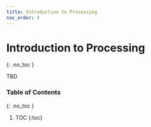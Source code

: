 ```yaml
---
title: Introduction to Processing
nav_order: 3
---
```


<!--prettier-ignore-start-->
# Introduction to Processing
{: .no_toc }

TBD

### Table of Contents
{: .no_toc }

1. TOC
{:toc}

<!--prettier-ignore-end-->
